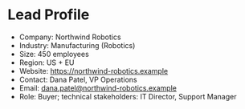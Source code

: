 # Lead Profile

- Company: Northwind Robotics
- Industry: Manufacturing (Robotics)
- Size: 450 employees
- Region: US + EU
- Website: https://northwind-robotics.example
- Contact: Dana Patel, VP Operations
- Email: dana.patel@northwind-robotics.example
- Role: Buyer; technical stakeholders: IT Director, Support Manager